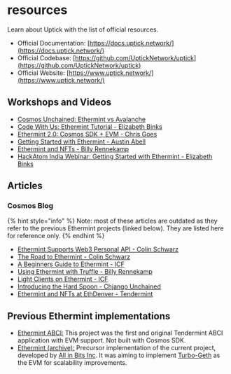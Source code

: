 # resources

Learn about Uptick with the list of official resources.

* Official Documentation: [https://docs.uptick.network/](https://docs.uptick.network/)
* Official Codebase: [https://github.com/UptickNetwork/uptick](https://github.com/UptickNetwork/uptick)
* Official Website: [https://www.uptick.network/](https://www.uptick.network/)

## Workshops and Videos

* [Cosmos Unchained: Ethermint vs Avalanche](https://www.youtube.com/watch?v=WL4vdAR0vSs)
* [Code With Us: Ethermint Tutorial - Elizabeth Binks](https://www.youtube.com/watch?v=cH-4Mq-S4BA)
* [Ethermint 2.0: Cosmos SDK + EVM - Chris Goes](https://www.youtube.com/watch?v=VCLbS1Oks8A)
* [Getting Started with Ethermint - Austin Abell](https://www.youtube.com/watch?v=Rws-QQ_qcfU)
* [Ethermint and NFTs - Billy Rennekamp](https://www.youtube.com/watch?v=ReYV5cnSLyE)
* [HackAtom India Webinar: Getting Started with Ethermint - Elizabeth Binks](https://www.youtube.com/watch?v=4oCIMFekY_Q)

## Articles

### Cosmos Blog

{% hint style="info" %}
Note: most of these articles are outdated as they refer to the previous Ethermint projects (linked below). They are listed here for reference only.
{% endhint %}

* [Ethermint Supports Web3 Personal API - Colin Schwarz](https://blog.cosmos.network/ethermint-supports-web3-personal-api-556adf75c24e)
* [The Road to Ethermint - Colin Schwarz](https://blog.cosmos.network/the-road-to-ethermint-836c0745f535)
* [A Beginners Guide to Ethermint - ICF](https://blog.cosmos.network/a-beginners-guide-to-ethermint-38ee15f8a6f4)
* [Using Ethermint with Truffle - Billy Rennekamp](https://blog.cosmos.network/using-ethermint-with-truffle-984e6721e30d)
* [Light Clients on Ethermint - ICF](https://blog.cosmos.network/light-clients-on-ethermint-9ae1f3c6c4f5)
* [Introducing the Hard Spoon - Chjango Unchained](https://blog.cosmos.network/introducing-the-hard-spoon-4a9288d3f0df)
* [Ethermint and NFTs at EthDenver - Tendermint](https://blog.cosmos.network/ethermint-nfts-at-ethdenver-bf32766835b6)

## Previous Ethermint implementations

* [Ethermint ABCI:](https://github.com/cosmos/ethermint_abci) This project was the first and original Tendermint ABCI application with EVM support. Not built with Cosmos SDK.
* [Ethermint (archive):](https://github.com/tharsis/ethermint-archive) Precursor implementation of the current project, developed by [All in Bits Inc](https://tendermint.com/). It was aiming to implement [Turbo-Geth](https://github.com/ledgerwatch/turbo-geth) as the EVM for scalability improvements.

